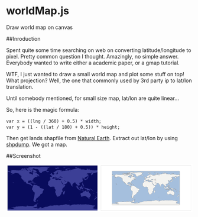 worldMap.js
===========

Draw world map on canvas

##Inroduction

Spent quite some time searching on web on converting latitude/longitude to pixel. Pretty common question I thought. Amazingly, no simple answer. Everybody wanted to write either a academic paper, or a gmap tutorial.

WTF, I just wanted to draw a small world map and plot some stuff on top! What projection? Well, the one that commonly used by 3rd party ip to lat/lon translation.

Until somebody mentioned, for small size map, lat/lon are quite linear...

So, here is the magic formula:

    var x = ((lng / 360) + 0.5) * width;
    var y = (1 - ((lat / 180) + 0.5)) * height;

Then get lands shapfile from [Natural Earth](http://www.naturalearthdata.com/). Extract out lat/lon by using [shpdump](http://shapelib.maptools.org/shapelib-tools.html#shpdump). We got a map.

##Screenshot

![demo](https://github.com/richardzcode/worldMap.js/blob/master/worldMapDemo.png?raw=true)
